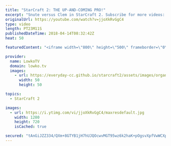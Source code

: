 ```yaml
---
title: "StarCraft 2: THE UP-AND-COMING PRO!"
excerpt: "Snute versus Clem in StarCraft 2. Subscribe for more videos: http://lowko.tv/youtube Professionals cheesing: https://goo.gl/APqMmJ  Snute is a seasoned veteran in StarCraft 2. However, Clem is a young up-and-coming Terran player from France who is definitely worth keeping an eye out on. In this Professional"
originalUrl: https://youtube.com/watch?v=jjoXkRvGgC4
type: video
length: PT23M11S
publishedDateTime: 2018-04-14T08:32:42Z
heat: 50

featuredContent: "<iframe width=\"800\" height=\"500\" frameborder=\"0\" src=\"https://www.youtube.com/embed/jjoXkRvGgC4\" allow=\"accelerometer; autoplay; encrypted-media; gyroscope; picture-in-picture\" allowfullscreen></iframe>"

provider:
  name: LowkoTV
  domain: lowko.tv
  images:
    - url: https://everyday-cc.github.io/starcraft2/assets/images/organizations/lowko.tv-50x50.jpg
      width: 50
      height: 50

topics:
  - StarCraft 2

images:
  - url: https://i.ytimg.com/vi/jjoXkRvGgC4/maxresdefault.jpg
    width: 1280
    height: 720
    isCached: true

secured: "tAnGiJZZ334/QXm+8GTYB1jH7hUJQOcwvMGT95wz6k2haK+pOgsvXpfVwWCXpxLNFugSmGVFuuyV8r7vQdqpid7DreHZLan67++a0oy6gvWS83sGuvWb91xZH26rJs40xdkY9t0Fz7CqJDCrdq5d1erTNrpmcOA/5Z9LUXEWb+p+LP0HVqol8qnarb4W8GmEdzvCqGmirK3rHZW220pcnER/x3wwPnAdWdfcx8dRgjlmnGLKgVwo4mtm0+/C+vakIfRH2xGQ2HCzhdl4TkeVmzmEinSS4tB+KXrGeW6JrxkVAmEu41A1sRqmkMaSEnvkPMCxhRFSfiymanR9BdRaSDnfNA+yL5knaK+5hpm83Ngs7bAxT5Qo2RT59TQOh+Dlxs+ekahI/gB3ZGibuR+dmlltJfOSoI1QCvbXW9MmXjU=;gJ1Wt72QIXFNfRA9yvddAQ=="
---
```


